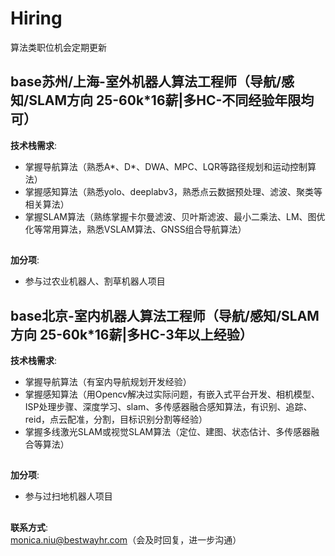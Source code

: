 # Hiring
算法类职位机会定期更新

## base苏州/上海-室外机器人算法工程师（导航/感知/SLAM方向 25-60k*16薪|多HC-不同经验年限均可）
&zwnj;**技术栈需求**&zwnj;:  
- 掌握导航算法（熟悉A*、D*、DWA、MPC、LQR等路径规划和运动控制算法）
- 掌握感知算法（熟悉yolo、deeplabv3，熟悉点云数据预处理、滤波、聚类等相关算法）‌
- 掌握SLAM算法（熟练掌握卡尔曼滤波、贝叶斯滤波、最小二乘法、LM、图优化等常用算法，熟悉VSLAM算法、GNSS组合导航算法）‌ 
##
&zwnj;**加分项**&zwnj;:  
- 参与过农业机器人、割草机器人项目
##
## base北京-室内机器人算法工程师（导航/感知/SLAM方向 25-60k*16薪|多HC-3年以上经验）
&zwnj;**技术栈需求**&zwnj;:  
- 掌握导航算法（有室内导航规划开发经验）
- 掌握感知算法（用Opencv解决过实际问题，有嵌入式平台开发、相机模型、ISP处理步骤、深度学习、slam、多传感器融合感知算法，有识别、追踪、reid，点云配准，分割，目标识别分割等经验）‌
- 掌握多线激光SLAM或视觉SLAM算法（定位、建图、状态估计、多传感器融合等算法）‌ 
##
&zwnj;**加分项**&zwnj;:  
- 参与过扫地机器人项目
##
&zwnj;**联系方式**&zwnj;:  
monica.niu@bestwayhr.com（会及时回复，进一步沟通）
